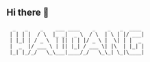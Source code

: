 ## Hi there 👋<br>
```
  _   _    _    ___ ____    _    _   _  ____
 | | | |  / \  |_ _|  _ \  / \  | \ | |/ ___|
 | |_| | / _ \  | || | | |/ _ \ |  \| | |  _
 |  _  |/ ___ \ | || |_| / ___ \| |\  | |_| |
 |_| |_/_/   \_\___|____/_/   \_\_| \_|\____|

```
<!--
**dang9x/dang9x** is a ✨ _special_ ✨ repository because its `README.md` (this file) appears on your GitHub profile.

Here are some ideas to get you started:

- 🔭 I’m currently working on ...
- 🌱 I’m currently learning ...
- 👯 I’m looking to collaborate on ...
- 🤔 I’m looking for help with ...
- 💬 Ask me about ...
- 📫 How to reach me: ...
- 😄 Pronouns: ...
- ⚡ Fun fact: ...
-->
